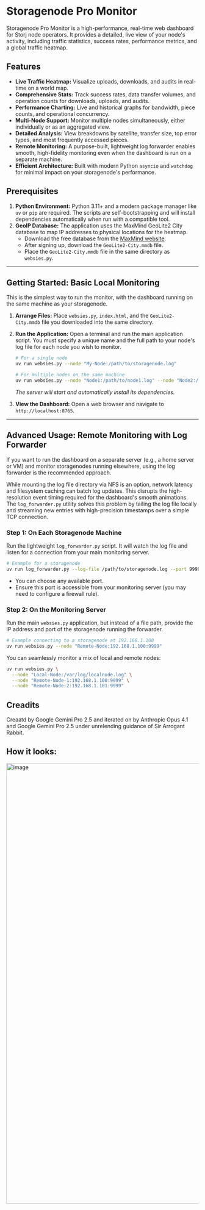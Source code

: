 # Storagenode Pro Monitor

Storagenode Pro Monitor is a high-performance, real-time web dashboard for Storj node operators. It provides a detailed, live view of your node's activity, including traffic statistics, success rates, performance metrics, and a global traffic heatmap.

## Features

*   **Live Traffic Heatmap:** Visualize uploads, downloads, and audits in real-time on a world map.
*   **Comprehensive Stats:** Track success rates, data transfer volumes, and operation counts for downloads, uploads, and audits.
*   **Performance Charting:** Live and historical graphs for bandwidth, piece counts, and operational concurrency.
*   **Multi-Node Support:** Monitor multiple nodes simultaneously, either individually or as an aggregated view.
*   **Detailed Analysis:** View breakdowns by satellite, transfer size, top error types, and most frequently accessed pieces.
*   **Remote Monitoring:** A purpose-built, lightweight log forwarder enables smooth, high-fidelity monitoring even when the dashboard is run on a separate machine.
*   **Efficient Architecture:** Built with modern Python `asyncio` and `watchdog` for minimal impact on your storagenode's performance.

## Prerequisites

1.  **Python Environment:** Python 3.11+ and a modern package manager like `uv` or `pip` are required. The scripts are self-bootstrapping and will install dependencies automatically when run with a compatible tool.
2.  **GeoIP Database:** The application uses the MaxMind GeoLite2 City database to map IP addresses to physical locations for the heatmap.
    *   Download the free database from the [MaxMind website](https://www.maxmind.com/en/geolite2/signup).
    *   After signing up, download the `GeoLite2-City.mmdb` file.
    *   Place the `GeoLite2-City.mmdb` file in the same directory as `websies.py`.

---

## Getting Started: Basic Local Monitoring

This is the simplest way to run the monitor, with the dashboard running on the same machine as your storagenode.

1.  **Arrange Files:** Place `websies.py`, `index.html`, and the `GeoLite2-City.mmdb` file you downloaded into the same directory.

2.  **Run the Application:** Open a terminal and run the main application script. You must specify a unique name and the full path to your node's log file for each node you wish to monitor.

    ```bash
    # For a single node
    uv run websies.py --node "My-Node:/path/to/storagenode.log"
    
    # For multiple nodes on the same machine
    uv run websies.py --node "Node1:/path/to/node1.log" --node "Node2:/path/to/node2.log"
    ```
    *The server will start and automatically install its dependencies.*

3.  **View the Dashboard:** Open a web browser and navigate to `http://localhost:8765`.

---

## Advanced Usage: Remote Monitoring with Log Forwarder

If you want to run the dashboard on a separate server (e.g., a home server or VM) and monitor storagenodes running elsewhere, using the log forwarder is the recommended approach.

While mounting the log file directory via NFS is an option, network latency and filesystem caching can batch log updates. This disrupts the high-resolution event timing required for the dashboard's smooth animations. The `log_forwarder.py` utility solves this problem by tailing the log file locally and streaming new entries with high-precision timestamps over a simple TCP connection.

### Step 1: On Each Storagenode Machine

Run the lightweight `log_forwarder.py` script. It will watch the log file and listen for a connection from your main monitoring server.

```bash
# Example for a storagenode
uv run log_forwarder.py --log-file /path/to/storagenode.log --port 9999
```
*   You can choose any available port.
*   Ensure this port is accessible from your monitoring server (you may need to configure a firewall rule).

### Step 2: On the Monitoring Server

Run the main `websies.py` application, but instead of a file path, provide the IP address and port of the storagenode running the forwarder.

```bash
# Example connecting to a storagenode at 192.168.1.100
uv run websies.py --node "Remote-Node:192.168.1.100:9999"
```

You can seamlessly monitor a mix of local and remote nodes:
```bash
uv run websies.py \
  --node "Local-Node:/var/log/localnode.log" \
  --node "Remote-Node-1:192.168.1.100:9999" \
  --node "Remote-Node-2:192.168.1.101:9999"
```

## Creadits

Creaatd by Google Gemini Pro 2.5 and iterated on by Anthropic Opus 4.1 and Google Gemini Pro 2.5 under unrelending guidance of Sir Arrogant Rabbit.


## How it looks:
<img width="918" height="1156" alt="image" src="https://github.com/user-attachments/assets/dbc73d18-001d-4991-b945-f65ba0528074" />
